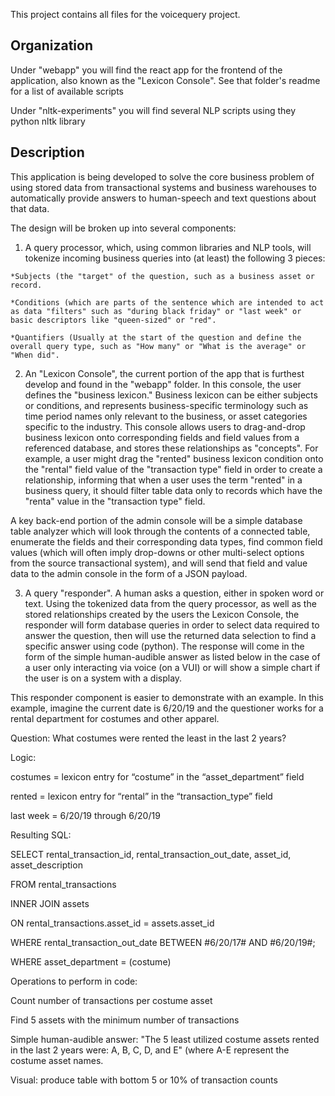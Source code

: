 This project contains all files for the voicequery project.

## Organization

Under "webapp" you will find the react app for the frontend of the application, also known as the "Lexicon Console". See that folder's readme for a list of available scripts

Under "nltk-experiments" you will find several NLP scripts using they python nltk library

## Description

This application is being developed to solve the core business problem of using stored data from transactional systems and business warehouses to automatically provide answers to human-speech and text questions about that data.

The design will be broken up into several components:
  1. A query processor, which, using common libraries and NLP tools, will tokenize incoming business queries into (at least) the following 3 pieces:
  
    *Subjects (the "target" of the question, such as a business asset or record.
    
    *Conditions (which are parts of the sentence which are intended to act as data "filters" such as "during black friday" or "last week" or basic descriptors like "queen-sized" or "red".
    
    *Quantifiers (Usually at the start of the question and define the overall query type, such as "How many" or "What is the average" or "When did".
    
    
  2. An "Lexicon Console", the current portion of the app that is furthest develop and found in the "webapp" folder.  In this console, the user defines the "business lexicon."  Business lexicon can be either subjects or conditions, and represents business-specific terminology such as time period names only relevant to the business, or asset categories specific to the industry.  This console allows users to drag-and-drop business lexicon onto corresponding fields and field values from a referenced database, and stores these relationships as "concepts".  For example, a user might drag the "rented" business lexicon condition onto the "rental" field value of the "transaction type" field in order to create a relationship, informing that when a user uses the term "rented" in a business query, it should filter table data only to records which have the "renta" value in the "transaction type" field.
  
  A key back-end portion of the admin console will be a simple database table analyzer which will look through the contents of a connected table, enumerate the fields and their corresponding data types, find common field values (which will often imply drop-downs or other multi-select options from the source transactional system), and will send that field and value data to the admin console in the form of a JSON payload.
  
  3. A query "responder".  A human asks a question, either in spoken word or text. Using the tokenized data from the query processor, as well as the stored relationships created by the users the Lexicon Console, the responder will form database queries in order to select data required to answer the question, then will use the returned data selection to find a specific answer using code (python).  The response will come in the form of the simple human-audible answer as listed below in the case of a user only interacting via voice (on a VUI) or will show a simple chart if the user is on a system with a display.
  
This responder component is easier to demonstrate with an example.  In this example, imagine the current date is 6/20/19 and the questioner works for a rental department for costumes and other apparel.


Question:
What costumes were rented the least in the last 2 years?

Logic:

costumes = lexicon entry for “costume” in the “asset_department” field

rented = lexicon entry for “rental” in the “transaction_type” field 

last week = 6/20/19 through 6/20/19


Resulting SQL:

SELECT rental_transaction_id, rental_transaction_out_date, asset_id, asset_description

FROM rental_transactions

INNER JOIN assets

ON rental_transactions.asset_id = assets.asset_id

WHERE rental_transaction_out_date BETWEEN #6/20/17# AND #6/20/19#;

WHERE asset_department = (costume)


Operations to perform in code:

Count number of transactions per costume asset

Find 5 assets with the minimum number of transactions

Simple human-audible answer: "The 5 least utilized costume assets rented in the last 2 years were: A, B, C, D, and E" (where A-E represent the costume asset names.

Visual: produce table with bottom 5 or 10% of transaction counts

  
    
